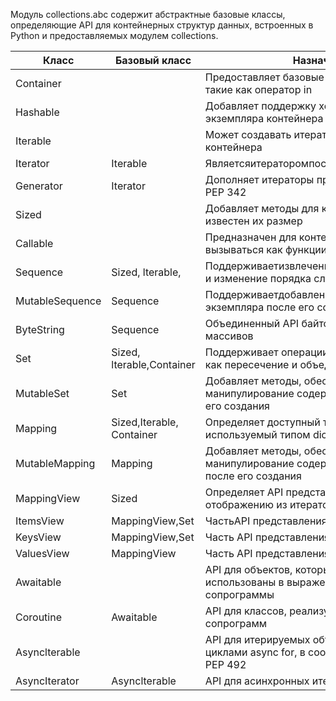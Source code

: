 Модуль collections.abc содержит абстрактные базовые классы, определяющие API для контейнерных структур данных, встроенных в Python и предоставляемых модулем collections.

| Класс | Базовый класс | Назначение API |
| --- | --- | ---|
| Container | | Предоставляет базовые возможности контейнера, такие как оператор in |
|Hashable | | Добавляет поддержку хеш-значения для экземпляра контейнера |
|Iterable | | Может создавать итератор по содержимому контейнера |
| Iterator | Iterable | Являетсяитераторомпосодержимомуконтейнера |
| Generator | Iterator | Дополняет итераторы протоколом генератора из PEP 342 |
| Sized | | Добавляет методы для контейнеров, которым известен их размер |
| Callable | | Предназначен для контейнеров, которые могут вызываться как функции |
| Sequence | Sized, lterable,| Поддерживаетизвлечениеэлементов,итерирование и изменение порядка следования элементов |
| MutableSequence | Sequence | Поддерживаетдобавление и удаление элементов экземпляра после его создания |
| ByteString | Sequence | Объединенный API байтовых значений и байтовых массивов |
| Set | Sized, lterable,Container | Поддерживает операции над множествами, такие как пересечение и объединение |
| MutableSet | Set |  Добавляет методы, обеспечивающие манипулирование содержимым множества после его создания |
| Mapping | Sized,Iterable, Container | Определяет доступный только для чтения АРI, используемый типом dict |
| MutableMapping | Mapping | Добавляет методы, обеспечивающие манипулирование содержимым отображения после его создания |
| MappingView | Sized | Определяет API представления для доступа к отображению из итератора |
| ItemsView | MappingView,Set | ЧастьАРI представления |
| KeysView | MappingView,Set | Часть АРI представления |
| ValuesView | MappingView | Часть API представления |
| Awaitable | | API для объектов, которые могут быть использованы в выражениях await, таких как сопрограммы |
| Coroutine | Awaitable | API для классов, реализующих протокол сопрограмм |
| Asynclterable | | API для итерируемых объектов, совместимых c циклами async for, в соответствии c документом PEP 492 |
| AsyncIterator | Asynclterable | АРI дпя асинхронных итераторов |
